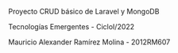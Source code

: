 Proyecto CRUD básico de Laravel y MongoDB

Tecnologías Emergentes - CicloI/2022

Mauricio Alexander Ramírez Molina - 2012RM607
